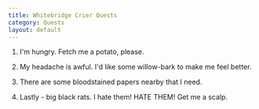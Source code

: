 ```yaml
---
title: Whitebridge Crier Quests
category: Quests
layout: default
---
```


1. I'm hungry. Fetch me a potato, please.

2. My headache is awful. I'd like some willow-bark to make me feel better.

3. There are some bloodstained papers nearby that I need.

4. Lastly - big black rats. I hate them! HATE THEM! Get me a scalp.
